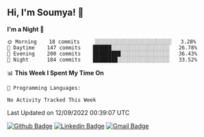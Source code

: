 ## Hi, I'm Soumya! 👋

<!--START_SECTION:waka-->
**I'm a Night 🦉** 

```text
🌞 Morning    18 commits     ░░░░░░░░░░░░░░░░░░░░░░░░░   3.28% 
🌆 Daytime    147 commits    ██████░░░░░░░░░░░░░░░░░░░   26.78% 
🌃 Evening    200 commits    █████████░░░░░░░░░░░░░░░░   36.43% 
🌙 Night      184 commits    ████████░░░░░░░░░░░░░░░░░   33.52%

```


📊 **This Week I Spent My Time On** 

```text
💬 Programming Languages: 

No Activity Tracked This Week
```


 Last Updated on 12/09/2022 00:39:07 UTC
<!--END_SECTION:waka-->

[![Github Badge](https://img.shields.io/badge/-rubyruins-grey?style=for-the-badge&logo=github&logoColor=white&link=https://github.com/rubyruins/)](https://www.github.com/rubyruins/) 
[![Linkedin Badge](https://img.shields.io/badge/-Soumya%20Parekh-0072b1?style=for-the-badge&logo=Linkedin&logoColor=white&link=https://www.linkedin.com/in/Soumya-Parekh/)](https://www.linkedin.com/in/Soumya-Parekh/) 
[![Gmail Badge](https://img.shields.io/badge/-soumyaparekh.me@gmail.com-c14438?style=for-the-badge&logo=Gmail&logoColor=white&link=mailto:soumyaparekh.me@gmail.com)](mailto:soumyaparekh.me@gmail.com) 
